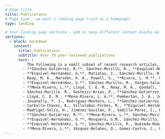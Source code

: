 ```yaml
---
# Page title
title: Publications
# Page type - we want a landing page (such as a homepage)
type: landing

# Your landing page sections - add as many different content blocks as you like
sections:
  - block: markdown
    content:
      title: Publications
      subtitle: Over 70 peer-reviewed publications
      text: |
          The following is a small subset of recent research articles, for an up to date list, please check the Google Scholar profile of each PI.
        - **Sánchez-Gutiérrez, R.**, Sánchez-Murillo, R., **Esquivel-Hernández**, G., Birkel, C., Boll, J., Rojas-Jiménez, L.D., & Castro-Chacón, L. (2023). Nitrate legacy in a tropical and complex fractured volcanic aquifer system. *Journal of Geophysical Research: Biogeosciences*. In review.
        - **Esquivel-Hernández, G.**, Matiatos, I., Sánchez-Murillo, R., Vystavna, Y., Balestrini, R., Wells, N.S., Monteiro, L.R., Chantara, S., Walters, W., Wassenaar, L.I. (2023): Nitrate isotopes (δ15N, δ18O) in precipitation: best practices from an international coordinated research project, *Isotopes in Environmental and Health Studies*. [Link](https://doi.org/10.1080/10256016.2023.2177649)
        - Reay, M. K., Marsden, K. A., Powell, S., **Rivera, L. M.**, Chadwick, D. R., Jones, D. L., & Evershed, R. P. (2023). The soil microbial community and plant biomass differentially contribute to the retention and recycling of urinary-N in grasslands. *Soil Biology and Biochemistry*. [Link](https://doi.org/10.1016/j.soilbio.2023.109011)
        - **Esquivel-Hernández, G.**, Sánchez-Murillo, R., Vargas-Salazar, E., Quesada-Román, A. (2022). Water stable isotopes reveal the hydrological response of Costa Rican glacial lakes to climate variability. *Journal of South American Earth Sciences*. [Link](https://doi.org/10.1016/j.jsames.2022.104091)
        - **Mena-Rivera, L.**, Lloyd, C. E. M., Reay, M. K., Goodall, T., Read, D. S., Johnes, P. J., & Evershed, R. P. (2022). Tracing carbon and nitrogen microbial assimilation in suspended particles in freshwaters. *Biogeochemistry*. [Link](https://doi.org/10.1007/s10533-022-00915-x)
        - Sánchez-Murillo. R., Gastezzi-Arias, P., **Sánchez-Gutiérrez, R.**, **Esquivel-Hernández, G.**, Pérez-Salazar,R & Poca, M. (2022). Exploring Dissolved Organic Carbon Variations in a High Elevation Tropical Peatland Ecosystem: Cerro de la Muerte, Costa Rica. *Frontiers in Water*. [Link](https://doi.org/10.3389/frwa.2021.742780)
        - Lloyd, C. E. M., **Mena-Rivera, L. A.**, Pemberton, J. A., Johnes, P. J., Jones, D. L., Yates, C. A., Brailsford, F. L., Glanville, H. C., McIntyre, C. A., & Evershed, R. P. (2022). Characterisation of riverine dissolved organic matter using a complementary suite of chromatographic and mass spectrometric methods. *Biogeochemistry*. [Link](https://doi.org/10.1007/s10533-022-00913-z)
        - Jovanelly, T. J., Rodríguez-Montero, L., **Sánchez-Gutiérrez, R.**, **Mena-Rivera, L.**, & Thomas, D. (2020). Evaluating watershed health in Costa Rican national parks and protected areas. *Sustainable Water Resources Management*. [Link](https://doi.org/10.1007/s40899-020-00431-6)
        - Carballo-Chaves, K., Villalobos-Forbes, M., **Esquivel-Hernández, G.**, Sánchez-Murillo, R. (2020). Isotope composition of carbon dioxide and methane in a tropical urban atmosphere. *Isotopes in Environmental and Health Studies*. [Link](https://doi.org/10.1080/10256016.2020.1803855)
        - Madrigal-Solís, H., Jiménez-Gavilán, P., Vadillo-Pérez, I., Fonseca-Sánchez, A., Quesada-Hernández, L., **Sánchez-Gutiérrez, R.**, Calderón-Sánchez, H., & Pardo-Vargas, C. (2020). Application of hydrogeochemistry and isotopic characterization for the assessment of recharge in a volcanic aquifer in the eastern region of central Costa Rica. *Isotopes in Environmental and Health Studies*. [Link](https://doi.org/10.1080/10256016.2020.1814277)
        - **Sánchez-Gutiérrez, R.**, **Mena-Rivera, L.**, Sánchez-Murillo, R., Fonseca-Sánchez, A., & Madrigal-Solís, H. (2020). Hydrogeochemical baseline in a human-altered landscape of the central Pacific coast of Costa Rica. *Environmental Geochemistry and Health*. [Link](https://doi.org/10.1007/s10653-019-00501-5)
        - **Esquivel-Hernández, G.**, Mosquera, G.M., Sánchez-Murillo, R., Birkel, C., Crespo, P., Célleri, R., Windhorst, D., Breuer, L., Boll, J. (2019). Moisture transport and seasonal variations in the stable isotopic composition of rainfall in Central American and Andean Páramos. *Hydrological Processes*. [Link](https://onlinelibrary.wiley.com/doi/abs/10.1002/hyp.13438)
        - **Esquivel-Hernández, G.**, Sánchez-Murillo, R., Quesada-Román, A., Mosquera, G.M., Birkel, C., Boll, J. (2018). Insight into the stable isotopic composition of glacial lakes in a tropical alpine ecosystem: Chirripó, Costa Rica. *Hydrological Processes*. [Link](https://doi.org/10.1002/hyp.13286)
        - **Mena-Rivera, L.**, Vásquez-Bolaños, O., Gómez-Castro, C., Fonseca-Sánchez, A., Rodríguez-Rodríguez, A., & **Sánchez-Gutiérrez, R**. (2018). Ecosystemic Assessment of Surface Water Quality in the Virilla River: Towards Sanitation Processes in Costa Rica. *Water*. [Link](https://doi.org/10.3390/w10070845)
---
```

